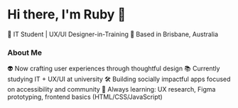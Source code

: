 # Hi there, I'm Ruby 👋

🎨 IT Student | UX/UI Designer-in-Training
📍 Based in Brisbane, Australia

### About Me
👽 Now crafting user experiences through thoughtful design
📚 Currently studying IT + UX/UI at university
🛠 Building socially impactful apps focused on accessibility and community
🚀 Always learning: UX research, Figma prototyping, frontend basics (HTML/CSS/JavaScript)

